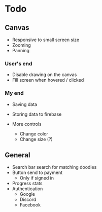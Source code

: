 # Todo

## Canvas
- Responsive to small screen size
- Zooming
- Panning

### User's end
- Disable drawing on the canvas
- Fill screen when hovered / clicked

### My end
- Saving data
- Storing data to firebase

- More controls
  - Change color
  - Change size (?)

## General
- Search bar search for matching doodles
- Button send to payment
  - Only if signed in
- Progress stats
- Authentication
  - Google
  - Discord
  - Facebook